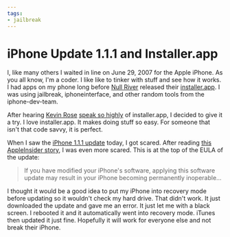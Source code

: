 ```yaml
---
tags:
- jailbreak
---
```


# iPhone Update 1.1.1 and Installer.app

I, like many others I waited in line on June 29, 2007 for the Apple iPhone. As you all know, I'm a coder. I like like to tinker with stuff and see how it works. I had apps on my phone long before [Null River](http://web.archive.org/web/20071014203346/http://nullriver.com/) released their [installer.app](http://web.archive.org/web/20071014203346/http://iphone.nullriver.com/). I was using jailbreak, iphoneinterface, and other random tools from the iphone-dev-team.

After hearing [Kevin Rose](http://kevinrose.com/) [speak so highly](http://web.archive.org/web/20071014203346/http://revision3.com/diggnation/2007-09-06extra8) of installer.app, I decided to give it a try. I love installer.app. It makes doing stuff so easy. For someone that isn't that code savvy, it is perfect.

When I saw the [iPhone 1.1.1 update](http://www.appleinsider.com/articles/07/09/27/apple_iphone_update_1_1_1_offers_louder_volume_adds_itunes.html) today, I got scared. After reading [this AppleInsider story](http://www.appleinsider.com/articles/07/09/27/apple_iphone_update_1_1_1_offers_louder_volume_adds_itunes.html), I was even more scared. This is at the top of the EULA of the update:

> If you have modified your iPhone's software, applying this software update may result in your iPhone becoming permanently inoperable…

I thought it would be a good idea to put my iPhone into recovery mode before updating so it wouldn't check my hard drive. That didn't work. It just downloaded the update and gave me an error. It just let me with a black screen. I rebooted it and it automatically went into recovery mode. iTunes then updated it just fine. Hopefully it will work for everyone else and not break their iPhone.
